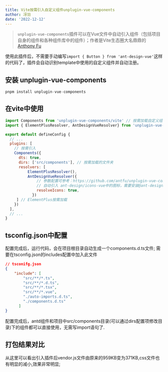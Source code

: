 ```yaml
---
title: Vite按需引入自定义组件unplugin-vue-components
author: 冴羽
date: '2022-12-12'
---
```


> `unplugin-vue-components`插件可以在Vue文件中自动引入组件（包括项目自身的组件和各种组件库中的组件）；作者是Vite生态圈大名鼎鼎的[Anthony Fu](https://github.com/antfu)

使用此插件后，不需要手动编写`import { Button } from 'ant-design-vue'`这样的代码了，插件会自动识别template中使用的自定义组件并自动注册。

## 安装 unplugin-vue-components
```javascript
pnpm install unplugin-vue-components
```

## 在vite中使用

```javascript
import Components from 'unplugin-vue-components/vite' // 按需加载自定义组件
import { ElementPlusResolver, AntDesignVueResolver} from 'unplugin-vue-components/resolvers'

export default defineConfig {
  // ...
  plugins: [
    // 按需引入
    Components({
      dts: true,
      dirs: ['src/components'], // 按需加载的文件夹
      resolvers: [
          ElementPlusResolver(),
          AntDesignVueResolver({
              // 参数配置可参考：https://github.com/antfu/unplugin-vue-components/blob/main/src/core/resolvers/antdv.ts
              // 自动引入 ant-design/icons-vue中的图标，需要安装@ant-design/icons-vue
              resolveIcons: true,
            })
     ] // ElementPlus按需加载
    })
  ],
  // ...
}
```

## tsconfig.json中配置
配置完成后，运行代码，会在项目根目录自动生成一个components.d.ts文件;
需要在tsconfig.json的includes配置中加入此文件
```json
// tsconifg.json
{
    "include": [
        "src/**/*.ts",
        "src/**/*.d.ts",
        "src/**/*.tsx",
        "src/**/*.vue",
        "./auto-imports.d.ts",
        "./components.d.ts"
      ]
}
```

配置完成后，antd组件和项目中src/components目录(可以通过dirs配置项修改目录)下的组件都可以直接使用，无需写import语句了.


## 打包结果对比

从这里可以看出引入插件后vendor.js文件由原来的959KB变为371KB,css文件也有明显的减小,效果非常明显;